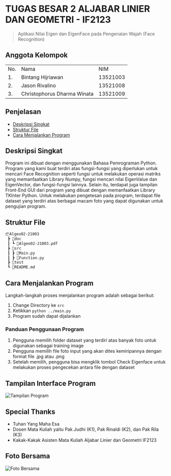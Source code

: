 # TUGAS BESAR 2 ALJABAR LINIER DAN GEOMETRI - IF2123
> Aplikasi Nilai Eigen dan EigenFace pada Pengenalan Wajah (Face Recognition)

## Anggota Kelompok
<table>
    <tr>
        <td>No.</td>
        <td>Nama</td>
        <td>NIM</td>
    </tr>
    <tr>
        <td>1.</td>
        <td>Bintang Hijriawan</td>
        <td>13521003</td>
    </tr>
    <tr>
        <td>2.</td>
        <td>Jason Rivalino</td>
        <td>13521008</td>
    </tr>
    <tr>
        <td>3.</td>
        <td>Christophorus Dharma Winata</td>
        <td>13521009</td>
    </tr>
</table>

## Penjelasan
* [Deskripsi Singkat](#deskripsi-singkat)
* [Struktur File](#struktur-file)
* [Cara Menjalankan Program](#cara-menjalankan-program)


## Deskripsi Singkat 
Program ini dibuat dengan menggunakan Bahasa Pemrograman Python. Program yang kami buat terdiri atas fungsi-fungsi yang diperlukan untuk mencari Face Recognition seperti fungsi untuk melakukan operasi matriks yang memanfaatkan Library Numpy, fungsi mencari nilai EigenValue dan EigenVector, dan 
fungsi-fungsi lainnya. Selain itu, terdapat juga tampilan Front-End GUI dari program yang dibuat dengan memanfaatkan Library TKInter Python. Untuk
melakukan pengetesan pada program, terdapat file dataset yang terdiri atas berbagai macam foto yang dapat digunakan untuk pengujian program.

## Struktur File
```bash
📦Algeo02-21003
 ┣ 📂doc
 ┃ ┗ 📜Algeo02-21003.pdf
 ┣ 📂src
 ┃ ┣ 📜Main.py
 ┃ ┣ 📜Function.py
 ┣ 📂test
 ┗ 📜README.md
 ```

## Cara Menjalankan Program
Langkah-langkah proses menjalankan program adalah sebagai berikut:
1. Change Directory ke `src`
2. Ketikkan `python ../main.py`
3. Program sudah dapat dijalankan

### Panduan Penggunaan Program
1. Pengguna memilih folder dataset yang terdiri atas banyak foto untuk digunakan sebagai training image
2. Pengguna memilih file foto input yang akan dites kemiripannya dengan format file .jpg atau .png
3. Setelah memilih, pengguna bisa mengklik tombol Check Eigenface untuk melakukan proses pengecekan antara file dengan dataset

## Tampilan Interface Program
![Tampilan Program](https://drive.google.com/file/d/1LXG8U-uquyvByOXbwZQu5Dspi0PnqIkn/view?usp=share_link)



## Special Thanks
- Tuhan Yang Maha Esa
- Dosen Mata Kuliah yaitu Pak Judhi (K1), Pak Rinaldi (K2), dan Pak Rila (K3)
- Kakak-Kakak Asisten Mata Kuliah Aljabar Linier dan Geometri IF2123

## Foto Bersama
![Foto Bersama](https://drive.google.com/file/d/1QY5--m_G3zMd8lvZ36sPPMQ9kxLcvVLQ/view?usp=sharing)
